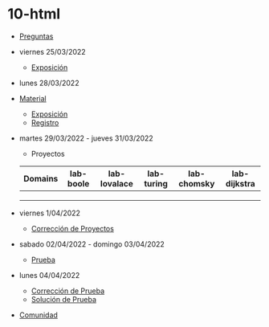 # 10-html

- [Preguntas](https://escuela.it/masters/master-programacion-diseno-software/estudiantes/html)
- viernes 25/03/2022
  - [Exposición](https://escuela.it/masters/master-programacion-diseno-software/estudiantes/html)
- lunes 28/03/2022
- [Material](https://github.com/USantaTecla-0-general/3-publicaciones/tree/master/USantaTecla/tech-html)
  - [Exposición](https://escuela.it/masters/master-programacion-diseno-software/estudiantes/html)
  - [Registro](https://forms.gle/QtbymkoxnyaFRUuR6)
- martes 29/03/2022 - jueves 31/03/2022
  - Proyectos
  
  |Domains|lab-boole|lab-lovalace|lab-turing|lab-chomsky|lab-dijkstra|
  |-------|---------|------------|----------|-----------|--------------|
  |       |         |            |          |           |              |
  |       |         |            |          |           |              |
  |       |         |            |          |           |              |
- viernes 1/04/2022
  - [Corrección de Proyectos](https://escuela.it/master-programacion-diseno-software)
- sabado 02/04/2022 - domingo 03/04/2022
  - [Prueba](https://forms.gle/8rsr1roAc6EsyNBM8)
- lunes 04/04/2022
  - [Corrección de Prueba](https://escuela.it/master-programacion-diseno-software)
  - [Solución de Prueba](https://docs.google.com/spreadsheets/d/1Uwtqa5VdD5wK2X7eLgkS6_th16aPnsW8pa5Ft2TyLPo/edit#gid=0)
- [Comunidad](https://app.slack.com/client/T02S3KYD464/C02TF4BHS8L)